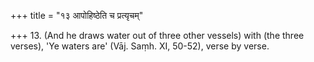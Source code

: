 +++
title = "१३ आपोहिष्ठेति च प्रत्यृचम्"

+++
13. (And he draws water out of three other vessels) with (the three verses), 'Ye waters are' (Vāj. Saṃh. XI, 50-52), verse by verse.
